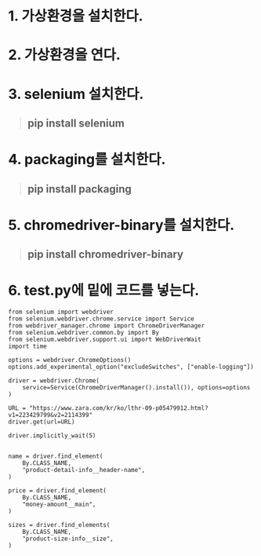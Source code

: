 # 1. 가상환경을 설치한다.
# 2. 가상환경을 연다.
# 3. selenium 설치한다.
> ## pip install selenium
# 4. packaging를 설치한다.
> ## pip install packaging
# 5. chromedriver-binary를 설치한다.
> ## pip install chromedriver-binary
# 6. test.py에 밑에 코드를 넣는다.
```
from selenium import webdriver
from selenium.webdriver.chrome.service import Service
from webdriver_manager.chrome import ChromeDriverManager
from selenium.webdriver.common.by import By
from selenium.webdriver.support.ui import WebDriverWait
import time

options = webdriver.ChromeOptions()
options.add_experimental_option("excludeSwitches", ["enable-logging"])

driver = webdriver.Chrome(
    service=Service(ChromeDriverManager().install()), options=options
)

URL = "https://www.zara.com/kr/ko/lthr-09-p05479912.html?v1=223429799&v2=2114399"
driver.get(url=URL)

driver.implicitly_wait(5)


name = driver.find_element(
    By.CLASS_NAME,
    "product-detail-info__header-name",
)

price = driver.find_element(
    By.CLASS_NAME,
    "money-amount__main",
)

sizes = driver.find_elements(
    By.CLASS_NAME,
    "product-size-info__size",
)
```